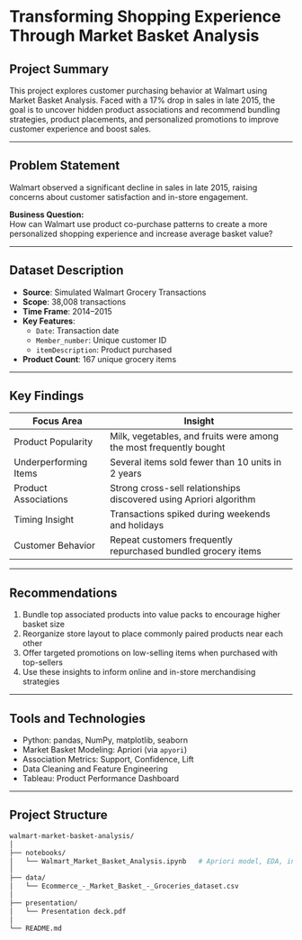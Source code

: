 # Transforming Shopping Experience Through Market Basket Analysis

## Project Summary

This project explores customer purchasing behavior at Walmart using Market Basket Analysis. Faced with a 17% drop in sales in late 2015, the goal is to uncover hidden product associations and recommend bundling strategies, product placements, and personalized promotions to improve customer experience and boost sales.

---

## Problem Statement

Walmart observed a significant decline in sales in late 2015, raising concerns about customer satisfaction and in-store engagement.

**Business Question:**  
How can Walmart use product co-purchase patterns to create a more personalized shopping experience and increase average basket value?

---

## Dataset Description

- **Source**: Simulated Walmart Grocery Transactions  
- **Scope**: 38,008 transactions  
- **Time Frame**: 2014–2015  
- **Key Features**:
  - `Date`: Transaction date  
  - `Member_number`: Unique customer ID  
  - `itemDescription`: Product purchased  
- **Product Count**: 167 unique grocery items

---

## Key Findings

| Focus Area             | Insight                                                              |
|------------------------|----------------------------------------------------------------------|
| Product Popularity     | Milk, vegetables, and fruits were among the most frequently bought   |
| Underperforming Items  | Several items sold fewer than 10 units in 2 years                    |
| Product Associations   | Strong cross-sell relationships discovered using Apriori algorithm   |
| Timing Insight         | Transactions spiked during weekends and holidays                     |
| Customer Behavior      | Repeat customers frequently repurchased bundled grocery items        |

---

## Recommendations

1. Bundle top associated products into value packs to encourage higher basket size  
2. Reorganize store layout to place commonly paired products near each other  
3. Offer targeted promotions on low-selling items when purchased with top-sellers  
4. Use these insights to inform online and in-store merchandising strategies  

---

## Tools and Technologies

- Python: pandas, NumPy, matplotlib, seaborn  
- Market Basket Modeling: Apriori (via `apyori`)  
- Association Metrics: Support, Confidence, Lift  
- Data Cleaning and Feature Engineering  
- Tableau: Product Performance Dashboard  

---

## Project Structure

```bash
walmart-market-basket-analysis/
│
├── notebooks/
│   └── Walmart_Market_Basket_Analysis.ipynb   # Apriori model, EDA, insights
│
├── data/
│   └── Ecommerce_-_Market_Basket_-_Groceries_dataset.csv
│
├── presentation/
│   └── Presentation deck.pdf
│
└── README.md
